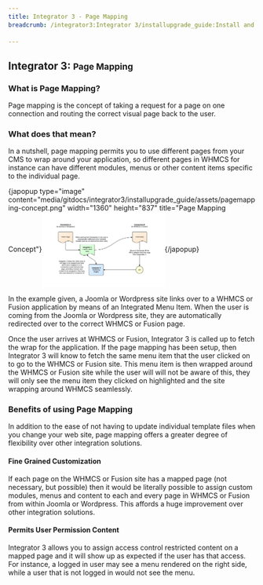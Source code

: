 ```yaml
---
title: Integrator 3 - Page Mapping
breadcrumb: /integrator3:Integrator 3/installupgrade_guide:Install and Upgrade Guide/pagemapping:Page Mapping
 
---
```


## Integrator 3: <small>Page Mapping</small>

### What is Page Mapping?

Page mapping is the concept of taking a request for a page on one connection and routing the correct visual page back to the user.

### What does that mean?

In a nutshell, page mapping permits you to use different pages from your CMS to wrap around your application, so different pages in WHMCS for instance can have different modules, menus or other content items specific to the individual page.

{japopup type="image" content="media/gitdocs/integrator3/installupgrade_guide/assets/pagemapping-concept.png" width="1360" height="837" title="Page Mapping Concept"}<img src="assets/pagemapping-concept.png" width="250px" align="center" />{/japopup}

In the example given, a Joomla or Wordpress site links over to a WHMCS or Fusion application by means of an Integrated Menu Item.  When the user is coming from the Joomla or Wordpress site, they are automatically redirected over to the correct WHMCS or Fusion page.

Once the user arrives at WHMCS or Fusion, Integrator 3 is called up to fetch the wrap for the application.  If the page mapping has been setup, then Integrator 3 will know to fetch the same menu item that the user clicked on to go to the WHMCS or Fusion site. This menu item is then wrapped around the WHMCS or Fusion site while the user will will not be aware of this, they will only see the menu item they clicked on highlighted and the site wrapping around WHMCS seamlessly.

### Benefits of using Page Mapping

In addition to the ease of not having to update individual template files when you change your web site, page mapping offers a greater degree of flexibility over other integration solutions.

#### Fine Grained Customization

If each page on the WHMCS or Fusion site has a mapped page (not necessary, but possible) then it would be literally possible to assign custom modules, menus and content to each and every page in WHMCS or Fusion from within Joomla or Wordpress. This affords a huge improvement over other integration solutions.

#### Permits User Permission Content

Integrator 3 allows you to assign access control restricted content on a mapped page and it will show up as expected if the user has that access.  For instance, a logged in user may see a menu rendered on the right side, while a user that is not logged in would not see the menu.
